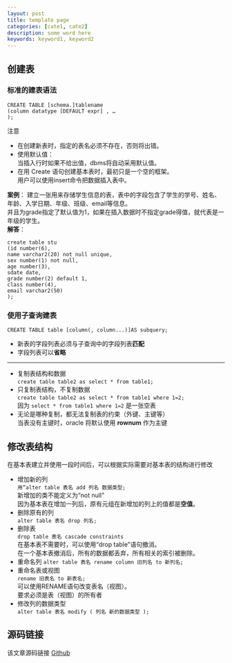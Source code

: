```yaml
---
layout: post
title: template page
categories: [cate1, cate2]
description: some word here
keywords: keyword1, keyword2
---
```



## 创建表
### 标准的建表语法
```
CREATE TABLE [schema.]tablename
(column datatype [DEFAULT expr] , …
);
```

注意
- 在创建新表时，指定的表名必须不存在，否则将出错。
- 使用默认值：<br>
	当插入行时如果不给出值，dbms将自动采用默认值。
- 在用 Create 语句创建基本表时，最初只是一个空的框架。<br>
	用户可以使用insert命令把数据插入表中。
	
**案例**：
建立一张用来存储学生信息的表，表中的字段包含了学生的学号、姓名、年龄、入学日期、年级、班级、email等信息。<br>
并且为grade指定了默认值为1，如果在插入数据时不指定grade得值，就代表是一年级的学生。<br>
**解答**：
```
create table stu
(id number(6),
name varchar2(20) not null unique,
sex number(1) not null,
age number(3),
sdate date,
grade number(2) default 1,
class number(4),
email varchar2(50)
);
```

### 使用子查询建表
`CREATE TABLE table [column(, column...)]AS subquery;`
- 新表的字段列表必须与子查询中的字段列表**匹配**
- 字段列表可以**省略**

----------

- 复制表结构和数据<br>
	`create table table2 as select * from table1;`
- 只复制表结构，不复制数据<br>
	`create table table2 as select * from table1 where 1=2;`<br>
	因为 `select * from table1 where 1=2` 是一张空表
- 无论是哪种复制，都无法复制表的约束（外键、主键等）<br>
	当表没有主键时，oracle 将默认使用 **rownum** 作为主键

## 修改表结构
在基本表建立并使用一段时间后，可以根据实际需要对基本表的结构进行修改
- 增加新的列<br>
	`用“alter table 表名 add 列名 数据类型;`<br>
	新增加的类不能定义为“not null”<br>
	因为基本表在增加一列后，原有元组在新增加的列上的值都是**空值**。
- 删除原有的列<br>
	`alter table 表名 drop 列名;`
- 删除表<br>
	`drop table 表名 cascade constraints`<br>
	在基本表不需要时，可以使用“drop table”语句撤消。<br>
	在一个基本表撤消后，所有的数据都丢弃，所有相关的索引被删除。
- 重命名列
	`alter table 表名 rename column 旧列名 to 新列名;`
- 重命名表或视图<br>
	`rename 旧表名 to 新表名;`<br>
	可以使用RENAME语句改变表名（视图）。<br>
	要求必须是表（视图）的所有者
- 修改列的数据类型<br>
	`alter table 表名 modify ( 列名 新的数据类型 );`


## 源码链接
该文章源码链接 [Github](url)